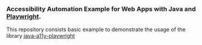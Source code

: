 ### Accessibility Automation Example for Web Apps with Java and [Playwright](https://playwright.dev/).
This repository consists basic example to demonstrate the usage of the library [java-a11y-playwright](https://github.com/automated-a11y/java-a11y-playwright)


